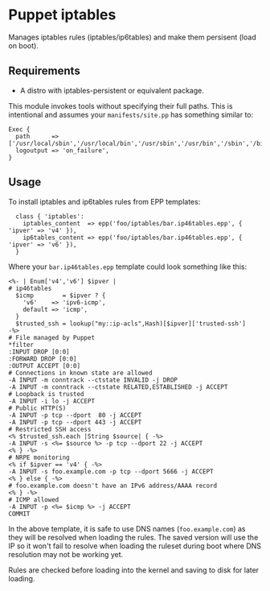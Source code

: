 # Puppet iptables

Manages iptables rules (iptables/ip6tables) and make them persisent (load on boot).

## Requirements
* A distro with iptables-persistent or equivalent package.

This module invokes tools without specifying their full paths. This is
intentional and assumes your `manifests/site.pp` has something similar to:

```puppet
Exec {
  path      => ['/usr/local/sbin','/usr/local/bin','/usr/sbin','/usr/bin','/sbin','/bin'],
  logoutput => 'on_failure',
}
```

## Usage

To install iptables and ip6tables rules from EPP templates:

```puppet
  class { 'iptables':
    iptables_content  => epp('foo/iptables/bar.ip46tables.epp', { 'ipver' => 'v4' }),
    ip6tables_content => epp('foo/iptables/bar.ip46tables.epp', { 'ipver' => 'v6' }),
  }
```

Where your `bar.ip46tables.epp` template could look something like this:

```puppet
<%- | Enum['v4','v6'] $ipver |
# ip46tables
  $icmp        = $ipver ? {
    'v6'    => 'ipv6-icmp',
    default => 'icmp',
  }
  $trusted_ssh = lookup("my::ip-acls",Hash)[$ipver]['trusted-ssh']
-%>
# File managed by Puppet
*filter
:INPUT DROP [0:0]
:FORWARD DROP [0:0]
:OUTPUT ACCEPT [0:0]
# Connections in known state are allowed
-A INPUT -m conntrack --ctstate INVALID -j DROP
-A INPUT -m conntrack --ctstate RELATED,ESTABLISHED -j ACCEPT
# Loopback is trusted
-A INPUT -i lo -j ACCEPT
# Public HTTP(S)
-A INPUT -p tcp --dport  80 -j ACCEPT
-A INPUT -p tcp --dport 443 -j ACCEPT
# Restricted SSH access
<% $trusted_ssh.each |String $source| { -%>
-A INPUT -s <%= $source %> -p tcp --dport 22 -j ACCEPT
<% } -%>
# NRPE monitoring
<% if $ipver == 'v4' { -%>
-A INPUT -s foo.example.com -p tcp --dport 5666 -j ACCEPT
<% } else { -%>
# foo.example.com doesn't have an IPv6 address/AAAA record
<% } -%>
# ICMP allowed
-A INPUT -p <%= $icmp %> -j ACCEPT
COMMIT
```

In the above template, it is safe to use DNS names (`foo.example.com`) as they will be
resolved when loading the rules. The saved version will use the IP so it won't fail
to resolve when loading the ruleset during boot where DNS resolution may not be working
yet.

Rules are checked before loading into the kernel and saving to disk for later loading.
